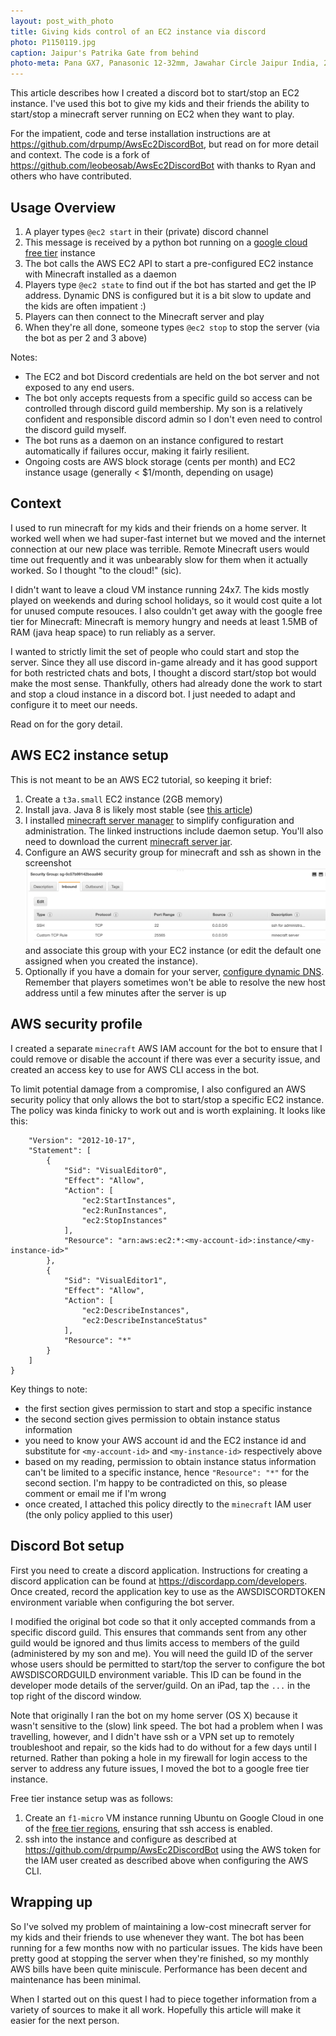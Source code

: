 ```yaml
---
layout: post_with_photo
title: Giving kids control of an EC2 instance via discord
photo: P1150119.jpg
caption: Jaipur's Patrika Gate from behind
photo-meta: Pana GX7, Panasonic 12-32mm, Jawahar Circle Jaipur India, 2019
---
```


This article describes how I created a discord bot to start/stop an EC2 instance. I've used this bot to 
give my kids and their friends the ability to start/stop a minecraft server running on EC2 when 
they want to play. 

For the impatient, code and terse installation instructions are at https://github.com/drpump/AwsEc2DiscordBot, 
but read on for more detail and context. The code is a fork of https://github.com/leobeosab/AwsEc2DiscordBot 
with thanks to Ryan and others who have contributed. 

## Usage Overview

1. A player types `@ec2 start` in their (private) discord channel
2. This message is received by a python bot running on a 
   [google cloud free tier](https://cloud.google.com/free/) instance
3. The bot calls the AWS EC2 API to start a pre-configured EC2 instance with Minecraft installed as a daemon
4. Players type `@ec2 state` to find out if the bot has started and get the IP address. Dynamic
   DNS is configured but it is a bit slow to update and the kids are often impatient :)
5. Players can then connect to the Minecraft server and play
6. When they're all done, someone types `@ec2 stop` to stop the server (via the bot as per 2 and 3 above)

Notes:
* The EC2 and bot Discord credentials are held on the bot server and not exposed to any end users. 
* The bot only accepts requests from a specific guild so access can be controlled through discord guild membership.
  My son is a relatively confident and responsible discord admin so I don't even need to control the discord
  guild myself.
* The bot runs as a daemon on an instance configured to restart automatically if failures occur, making it 
  fairly resilient.
* Ongoing costs are AWS block storage (cents per month) and EC2 instance usage (generally < $1/month, 
  depending on usage)

## Context

I used to run minecraft for my kids and their friends on a home server. It worked well when we had super-fast
internet but we moved and the internet connection at our new place was terrible. Remote Minecraft users 
would time out frequently and it was unbearably slow for them when it actually worked. So I thought 
"to the cloud!" (sic).

I didn't want to leave a cloud VM instance running 24x7. The kids mostly played on weekends and during 
school holidays, so it would cost quite a lot for unused compute resouces. I also couldn't get away 
with the google free tier for Minecraft: Minecraft is memory hungry and needs at least 1.5MB of RAM 
(java heap space) to run reliably as a server.

I wanted to strictly limit the set of people who could start and stop the server. Since they all use 
discord in-game already and it has good support for both restricted chats and bots, I thought a discord
start/stop bot would make the most sense. Thankfully, others had already done the work to start and stop
a cloud instance in a discord bot. I just needed to adapt and configure it to meet our needs. 

Read on for the gory detail.

## AWS EC2 instance setup

This is not meant to be an AWS EC2 tutorial, so keeping it brief:

1. Create a `t3a.small` EC2 instance (2GB memory)
2. Install java. Java 8 is likely most stable (see 
   [this article](https://tecadmin.net/install-java-on-amazon-linux/))
3. I installed [minecraft server manager](http://msmhq.com/docs/installation.html) 
   to simplify configuration and administration. The linked instructions include daemon setup. You'll 
   also need to download the current [minecraft server jar](https://www.minecraft.net/en-us/download/server). 
4. Configure an AWS security group for minecraft and ssh as shown in the screenshot 
   ![Minecraft firewall rules](/images/minecraft_rules.png)
   and associate this group with your EC2 instance (or edit the default one assigned when you created the instance).
5. Optionally if you have a domain for your server, 
   [configure dynamic DNS](https://docs.amazonaws.cn/en_us/AWSEC2/latest/UserGuide/dynamic-dns.html).
   Remember that players sometimes won't be able to resolve the new host address until a few minutes
   after the server is up

## AWS security profile

I created a separate `minecraft` AWS IAM account for the bot to ensure that I could remove or
disable the account if there was ever a security issue, and created an access key to use
for AWS CLI access in the bot.

To limit potential damage from a compromise, I also configured an AWS security policy 
that only allows the bot to start/stop a specific EC2 instance. The policy was kinda 
finicky to work out and is worth explaining. It looks like this:

```
    "Version": "2012-10-17",
    "Statement": [
        {
            "Sid": "VisualEditor0",
            "Effect": "Allow",
            "Action": [
                "ec2:StartInstances",
                "ec2:RunInstances",
                "ec2:StopInstances"
            ],
            "Resource": "arn:aws:ec2:*:<my-account-id>:instance/<my-instance-id>"
        },
        {
            "Sid": "VisualEditor1",
            "Effect": "Allow",
            "Action": [
                "ec2:DescribeInstances",
                "ec2:DescribeInstanceStatus"
            ],
            "Resource": "*"
        }
    ]
}
```

Key things to note:
* the first section gives permission to start and stop a specific instance
* the second section gives permission to obtain instance status information
* you need to know your AWS account id and the EC2 instance id and substitute for `<my-account-id>`
  and `<my-instance-id>` respectively above
* based on my reading, permission to obtain instance status information can't be limited to a
  specific instance, hence `"Resource": "*"` for the second section. I'm happy to be contradicted
  on this, so please comment or email me if I'm wrong
* once created, I attached this policy directly to the `minecraft` IAM user (the only policy applied
  to this user)


## Discord Bot setup

First you need to create a discord application. Instructions for creating a discord application 
can be found at https://discordapp.com/developers. Once created, record the application key to
use as the AWSDISCORDTOKEN environment variable when configuring the bot server.

I modified the original bot code so that it only accepted commands from a specific discord guild. This 
ensures that commands sent from any other guild would be ignored and thus limits access to
members of the guild (administered by my son and me). You will need the guild ID of the server
whose users should be permitted to start/top the server to configure the bot AWSDISCORDGUILD
environment variable. This ID can be found in the developer mode details of the server/guild. 
On an iPad, tap the `...` in the top right of the discord window. 

Note that originally I ran the bot on my home server (OS X) because it wasn't sensitive to the (slow) 
link speed. The bot had a problem when I was travelling, however, and I didn't have ssh 
or a VPN set up to remotely troubleshoot and repair, so the kids had to do without for a few days until 
I returned. Rather than poking a hole in my firewall for login access to the server to address any 
future issues, I moved the bot to a google free tier instance. 

Free tier instance setup was as follows:

1. Create an `f1-micro` VM instance running Ubuntu on Google Cloud in one of the 
   [free tier regions](https://cloud.google.com/free/docs/gcp-free-tier#always-free-usage-limits), 
   ensuring that ssh access is enabled.
2. ssh into the instance and configure as described at https://github.com/drpump/AwsEc2DiscordBot
   using the AWS token for the IAM user created as described above when configuring the AWS CLI. 

## Wrapping up

So I've solved my problem of maintaining a low-cost minecraft server for my kids and their friends
to use whenever they want. The bot has been running for a few months now with no particular issues. 
The kids have been pretty good at stopping the server when they're finished, so my monthly AWS bills 
have been quite miniscule. Performance has been decent and maintenance has been minimal.

When I started out on this quest I had to piece together information from a variety of sources
to make it all work. Hopefully this article will make it easier for the next person. 